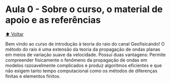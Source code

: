 # Aula 0 - Sobre o curso, o material de apoio e as referências

[:arrow_up: Voltar](https://github.com/Geofisicando/introducao-teoria-raio#%C3%ADndice)

Bem vindo ao curso de introdução à teoria do raio do canal Geofisicando! O método do raio é uma extensão da teoria da propagação de ondas planas em meios de
variação suave da velocidade. Possui duas vantagens: Permite compreender fisicamente o fenômeno da propagação de ondas em modelos
razoavelmente complicados e produz algoritmos eficientes e que não exigem tanto tempo computacional
como os métodos de diferenças finitas e elementos finitos.
